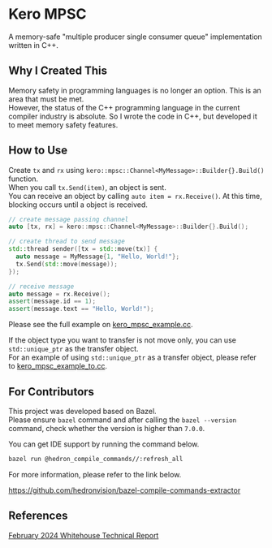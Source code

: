 # Kero MPSC

A memory-safe "multiple producer single consumer queue" implementation written in C++.  

## Why I Created This

Memory safety in programming languages is no longer an option. This is an area that must be met.  
However, the status of the C++ programming language in the current compiler industry is absolute. So I wrote the code in C++, but developed it to meet memory safety features.  

## How to Use

Create `tx` and `rx` using `kero::mpsc::Channel<MyMessage>::Builder{}.Build()` function.  
When you call `tx.Send(item)`, an object is sent.  
You can receive an object by calling `auto item = rx.Receive()`. At this time, blocking occurs until a object is received.

```cpp
// create message passing channel
auto [tx, rx] = kero::mpsc::Channel<MyMessage>::Builder{}.Build();

// create thread to send message
std::thread sender([tx = std::move(tx)] {
  auto message = MyMessage{1, "Hello, World!"};
  tx.Send(std::move(message));
});

// receive message
auto message = rx.Receive();
assert(message.id == 1);
assert(message.text == "Hello, World!");
```

Please see the full example on [kero_mpsc_example.cc](kero_mpsc/kero_mpsc_example.cc).  

If the object type you want to transfer is not move only, you can use `std::unique_ptr` as the transfer object.  
For an example of using `std::unique_ptr` as a transfer object, please refer to [kero_mpsc_example_to.cc](kero_mpsc/kero_mpsc_example_to.cc).

## For Contributors

This project was developed based on Bazel.  
Please ensure `bazel` command and after calling the `bazel --version` command, check whether the version is higher than `7.0.0`.  

You can get IDE support by running the command below.  

```sh
bazel run @hedron_compile_commands//:refresh_all
```

For more information, please refer to the link below.  

https://github.com/hedronvision/bazel-compile-commands-extractor

## References

[February 2024 Whitehouse Technical Report](https://www.whitehouse.gov/wp-content/uploads/2024/02/Final-ONCD-Technical-Report.pdf)  
